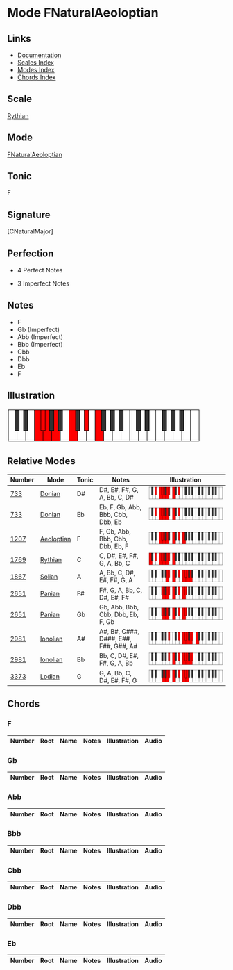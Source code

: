 # Mode FNaturalAeoloptian

## Links

- [Documentation](index.md)
- [Scales Index](Scales.md)
- [Modes Index](Modes.md)
- [Chords Index](Chords.md)

## Scale

[Rythian](ScaleRythian.md)

## Mode

[FNaturalAeoloptian](ModeFNaturalAeoloptian.md)

## Tonic

F

## Signature

[CNaturalMajor]

## Perfection

 - 4 Perfect Notes

 - 3 Imperfect Notes

## Notes

- F
- Gb (Imperfect)
- Abb (Imperfect)
- Bbb (Imperfect)
- Cbb
- Dbb
- Eb
- F

## Illustration

![FNaturalAeoloptian](ModeFNaturalAeoloptian.png)

## Relative Modes

| Number | Mode | Tonic | Notes | Illustration |
|--------|------|-------|-------|--------------|
| [733](https://ianring.com/musictheory/scales/733) | [Donian](ModeDonian.md) | D# | D#, E#, F#, G, A, Bb, C, D# | ![DSharpDonian](ModeDSharpDonian.png) |
| [733](https://ianring.com/musictheory/scales/733) | [Donian](ModeDonian.md) | Eb | Eb, F, Gb, Abb, Bbb, Cbb, Dbb, Eb | ![EFlatDonian](ModeEFlatDonian.png) |
| [1207](https://ianring.com/musictheory/scales/1207) | [Aeoloptian](ModeAeoloptian.md) | F | F, Gb, Abb, Bbb, Cbb, Dbb, Eb, F | ![FNaturalAeoloptian](ModeFNaturalAeoloptian.png) |
| [1769](https://ianring.com/musictheory/scales/1769) | [Rythian](ModeRythian.md) | C | C, D#, E#, F#, G, A, Bb, C | ![CNaturalRythian](ModeCNaturalRythian.png) |
| [1867](https://ianring.com/musictheory/scales/1867) | [Solian](ModeSolian.md) | A | A, Bb, C, D#, E#, F#, G, A | ![ANaturalSolian](ModeANaturalSolian.png) |
| [2651](https://ianring.com/musictheory/scales/2651) | [Panian](ModePanian.md) | F# | F#, G, A, Bb, C, D#, E#, F# | ![FSharpPanian](ModeFSharpPanian.png) |
| [2651](https://ianring.com/musictheory/scales/2651) | [Panian](ModePanian.md) | Gb | Gb, Abb, Bbb, Cbb, Dbb, Eb, F, Gb | ![GFlatPanian](ModeGFlatPanian.png) |
| [2981](https://ianring.com/musictheory/scales/2981) | [Ionolian](ModeIonolian.md) | A# | A#, B#, C###, D###, E##, F##, G##, A# | ![ASharpIonolian](ModeASharpIonolian.png) |
| [2981](https://ianring.com/musictheory/scales/2981) | [Ionolian](ModeIonolian.md) | Bb | Bb, C, D#, E#, F#, G, A, Bb | ![BFlatIonolian](ModeBFlatIonolian.png) |
| [3373](https://ianring.com/musictheory/scales/3373) | [Lodian](ModeLodian.md) | G | G, A, Bb, C, D#, E#, F#, G | ![GNaturalLodian](ModeGNaturalLodian.png) |

## Chords

### F

| Number | Root | Name | Notes | Illustration | Audio |
|--------|------|------|-------|--------------|-------|

### Gb

| Number | Root | Name | Notes | Illustration | Audio |
|--------|------|------|-------|--------------|-------|

### Abb

| Number | Root | Name | Notes | Illustration | Audio |
|--------|------|------|-------|--------------|-------|

### Bbb

| Number | Root | Name | Notes | Illustration | Audio |
|--------|------|------|-------|--------------|-------|

### Cbb

| Number | Root | Name | Notes | Illustration | Audio |
|--------|------|------|-------|--------------|-------|

### Dbb

| Number | Root | Name | Notes | Illustration | Audio |
|--------|------|------|-------|--------------|-------|

### Eb

| Number | Root | Name | Notes | Illustration | Audio |
|--------|------|------|-------|--------------|-------|

